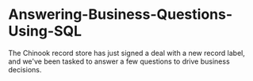 # Answering-Business-Questions-Using-SQL
The Chinook record store has just signed a deal with a new record label, and we've been tasked to answer a few questions to drive business decisions.
#

